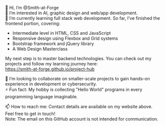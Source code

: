👋 Hi, I’m @Smith-at-Forge  
👀 I’m interested in AI, graphic design and web/app development.  
🌱 I’m currently learning full stack web development. So far, I’ve finished the frontend portion, covering:
- Intermediate level in HTML, CSS and JavaScript
- Responsive design using Flexbox and Grid systems
- Bootstrap framework and jQuery library
- A Web Design Masterclass  

My next step is to master backend technologies. You can check out my projects and follow my learning journey here:  
https://smith-at-forge.github.io/project-hub

💞️ I’m looking to collaborate on smaller-scale projects to gain hands-on experience in development or cybersecurity.  
⚡ Fun fact: My hobby is collecting "Hello World" programs in every programming language imaginable.  

📫 How to reach me: Contact details are available on my website above. Feel free to get in touch!  
Note: The email on this GitHub account is not intended for communication.  

<!---
Smith-at-Forge/Smith-at-Forge is a ✨ special ✨ repository because its `README.md` (this file) appears on your GitHub profile.
You can click the Preview link to take a look at your changes.
--->
